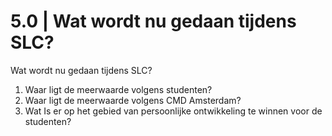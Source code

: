 # 5.0 \| Wat wordt nu gedaan tijdens SLC?

Wat wordt nu gedaan tijdens SLC?

1. Waar ligt de meerwaarde volgens studenten?
2. Waar ligt de meerwaarde volgens CMD Amsterdam?
3. Wat Is er op het gebied van persoonlijke ontwikkeling te winnen voor de studenten?

